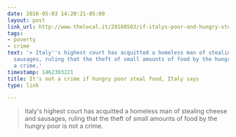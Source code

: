 ```yaml
---
date: 2016-05-03 14:20:21-05:00
layout: post
link_url: http://www.thelocal.it/20160503/if-italys-poor-and-hungry-steal-food-its-not-a-crime-top-court
tags:
- poverty
- crime
text: '> Italy''s highest court has acquitted a homeless man of stealing cheese and
  sausages, ruling that the theft of small amounts of food by the hungry poor is not
  a crime.'
timestamp: 1462303221
title: It's not a crime if hungry poor steal food, Italy says
type: link

---
```

> Italy's highest court has acquitted a homeless man of stealing cheese and sausages, ruling that the theft of small amounts of food by the hungry poor is not a crime.